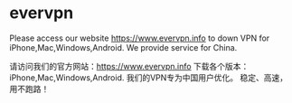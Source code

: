 # evervpn

Please access our website https://www.evervpn.info to down VPN for iPhone,Mac,Windows,Android.  We provide service for China.

请访问我们的官方网站：https://www.evervpn.info 下载各个版本：iPhone,Mac,Windows,Android. 我们的VPN专为中国用户优化。 稳定、高速，用不跑路！
